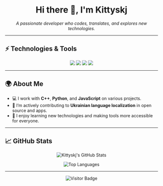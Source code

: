 <h1 align="center">Hi there 👋, I'm Kittyskj</h1>

<p align="center">
  <em>A passionate developer who codes, translates, and explores new technologies.</em>
</p>

---

## ⚡ Technologies & Tools

<p align="center">
  <img src="https://img.shields.io/badge/-Python-3776AB?style=for-the-badge&logo=python&logoColor=white" />
  <img src="https://img.shields.io/badge/-C++-00599C?style=for-the-badge&logo=c%2B%2B&logoColor=white" />
  <img src="https://img.shields.io/badge/-JavaScript-F7DF1E?style=for-the-badge&logo=javascript&logoColor=black" />
  <img src="https://img.shields.io/badge/-Heroku-430098?style=for-the-badge&logo=heroku&logoColor=white" />
</p>

---

## 🌍 About Me

- 💻 I work with **C++**, **Python**, and **JavaScript** on various projects.
- 🌱 I’m actively contributing to **Ukrainian language localization** in open source and apps.
- 🚀 I enjoy learning new technologies and making tools more accessible for everyone.

---

## 📈 GitHub Stats

<p align="center">
  <img src="https://github-readme-stats.vercel.app/api?username=Kittyskj&count_private=true&show_icons=true&include_all_commits=true&theme=github_dark" alt="Kittyskj's GitHub Stats" />
</p>

<p align="center">
  <img src="https://github-readme-stats.vercel.app/api/top-langs/?username=Kittyskj&hide=TeX&layout=compact&theme=github_dark" alt="Top Languages" />
</p>

---

<p align="center">
  <img src="https://visitor-badge.laobi.icu/badge?page_id=Kittyskj.Kittyskj" alt="Visitor Badge" />
</p>
